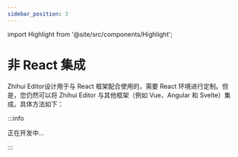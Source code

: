 ```yaml
---
sidebar_position: 3
---
```


import Highlight from '@site/src/components/Highlight';

# 非 React 集成

<Highlight color="#dfd9fe">Zhihui Editor</Highlight>设计用于与 React 框架配合使用的，需要 React 环境进行定制。但是，您仍然可以将 Zhihui Editor 与其他框架（例如 Vue、Angular 和 Svelte）集成。具体方法如下：

:::info

正在开发中...

:::
